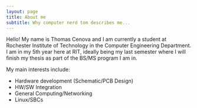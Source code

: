 ```yaml
---
layout: page
title: About me
subtitle: Why computer nerd tom describes me...
---
```


Hello! My name is Thomas Cenova and I am currently a student at Rochester Institute of Technology in the Computer Engineering Department. I am in my 5th year here at RIT, ideally being my last semester where I will finish my thesis as part of the BS/MS program I am in.


My main interests include:
- Hardware development (Schematic/PCB Design)
- HW/SW Integration
- General Computing/Networking
- Linux/SBCs

<!-- # More details about my technical adventures:

## Operating System usage
- Windows 10 (for those few windows programs used in school)
- Ubuntu 16.04
- Proxmox
- Raspbian
- IPFire

## Main software I use in my computing adventures:
- Kicad
- Texstudio
- Atom
- FreeCAD

## Hardware I have
### X86 based
- desktop: Intel i7 4790, GTX 750 Ti, 24Gb RAM, 2.75TB storage (Ubuntu 16.04 and Windows 10)
- Orchard: AMD Athlon(tm) II X4 640, 4Gb ram, 500Gb storage (IPFire)
- Redwood: 2X Intel Xeon X5650, 96Gb RAM, 1TB storage (Proxmox)
### ARM based
- Ubiquti Edgerouter X (Managed switch for now)
- 2x RPI 3B (octopi and retropi)
- RPI 2 (print server)
- 2x RPI 1 (unused)
- Pine 64 (unused) -->
